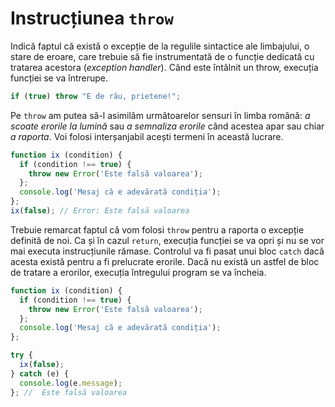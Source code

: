 # Instrucțiunea `throw`

Indică faptul că există o excepție de la regulile sintactice ale limbajului, o stare de eroare, care trebuie să fie instrumentată de o funcție dedicată cu tratarea acestora (*exception handler*). Când este întâlnit un throw, execuția funcției se va întrerupe.

```javascript
if (true) throw "E de rău, prietene!";
```

Pe `throw` am putea să-l asimilăm următoarelor sensuri în limba română: *a scoate erorile la lumină* sau *a semnaliza erorile* când acestea apar sau chiar *a raporta*. Voi folosi interșanjabil acești termeni în această lucrare.

```javascript
function ix (condition) {
  if (condition !== true) {
    throw new Error('Este falsă valoarea');
  };
  console.log('Mesaj că e adevărată condiția');
};
ix(false); // Error: Este falsă valoarea
```

Trebuie remarcat faptul că vom folosi `throw` pentru a raporta o excepție definită de noi. Ca și în cazul `return`, execuția funcției se va opri și nu se vor mai executa instrucțiunile rămase. Controlul va fi pasat unui bloc `catch` dacă acesta există pentru a fi prelucrate erorile. Dacă nu există un astfel de bloc de tratare a erorilor, execuția întregului program se va încheia.

```javascript
function ix (condition) {
  if (condition !== true) {
    throw new Error('Este falsă valoarea');
  };
  console.log('Mesaj că e adevărată condiția');
};

try {
  ix(false);
} catch (e) {
  console.log(e.message);
}; //  Este falsă valoarea
```

